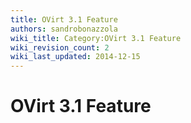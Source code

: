 ```yaml
---
title: OVirt 3.1 Feature
authors: sandrobonazzola
wiki_title: Category:OVirt 3.1 Feature
wiki_revision_count: 2
wiki_last_updated: 2014-12-15
---
```


# OVirt 3.1 Feature

